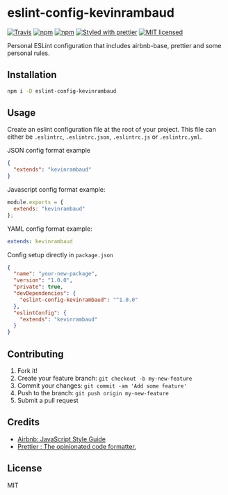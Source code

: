 # eslint-config-kevinrambaud

[![Travis](https://img.shields.io/travis/kevinrambaud/eslint-config-kevinrambaud.svg)](https://travis-ci.org/kevinrambaud/eslint-config-kevinrambaud)
[![npm](https://img.shields.io/npm/v/eslint-config-kevinrambaud.svg)](https://www.npmjs.com/package/eslint-config-kevinrambaud)
[![npm](https://img.shields.io/npm/dt/eslint-config-kevinrambaud.svg)](https://www.npmjs.com/package/eslint-config-kevinrambaud)
[![Styled with prettier](https://img.shields.io/badge/styled_with-prettier-ff69b4.svg)](https://github.com/prettier/prettier)
[![MIT licensed](https://img.shields.io/badge/license-MIT-blue.svg)](https://raw.githubusercontent.com/kevinrambaud/eslint-config-kevinrambaud/master/LICENSE)

Personal ESLint configuration that includes airbnb-base, prettier and some personal rules.

## Installation

```bash
npm i -D eslint-config-kevinrambaud
```

## Usage

Create an eslint configuration file at the root of your project. This file can either be `.eslintrc`, `.eslintrc.json`, `.eslintrc.js` or `.eslintrc.yml`.

JSON config format example

```json
{
  "extends": "kevinrambaud"
}
```

Javascript config format example:

```javascript
module.exports = {
  extends: "kevinrambaud"
};
```

YAML config format example:

```yaml
extends: kevinrambaud
```

Config setup directly in `package.json`

```json
{
  "name": "your-new-package",
  "version": "1.0.0",
  "private": true,
  "devDependencies": {
    "eslint-config-kevinrambaud": "^1.0.0"
  },
  "eslintConfig": {
    "extends": "kevinrambaud"
  }
}
```

## Contributing

1.  Fork it!
2.  Create your feature branch: `git checkout -b my-new-feature`
3.  Commit your changes: `git commit -am 'Add some feature'`
4.  Push to the branch: `git push origin my-new-feature`
5.  Submit a pull request

## Credits

* [Airbnb: JavaScript Style Guide](https://github.com/airbnb/javascript)
* [Prettier : The opinionated code formatter.](https://github.com/prettier/prettier)

## License

MIT
